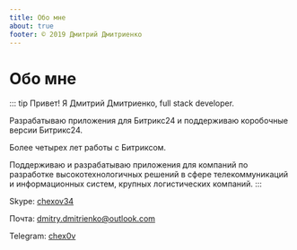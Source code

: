 ```yaml
---
title: Обо мне
about: true
footer: © 2019 Дмитрий Дмитриенко
---
```

# Обо мне

::: tip
Привет! Я Дмитрий Дмитриенко, full stack developer.

Разрабатываю приложения для Битрикс24 и поддерживаю коробочные версии Битрикс24.

Более четырех лет работы с Битриксом.

Поддерживаю и разрабатываю приложения для компаний по разработке высокотехнологичных решений в сфере телекоммуникаций и информационных систем, крупных логистических компаний.
:::

Skype: [chexov34](skype:chexov34?call)

Почта: [dmitry.dmitrienko@outlook.com](mailto:dmitry.dmitrienko@outlook.com)

Telegram: [chex0v](https://t.me/chex0v)